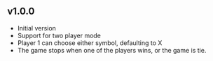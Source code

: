 v1.0.0
------
* Initial version
* Support for two player mode
* Player 1 can choose either symbol, defaulting to X
* The game stops when one of the players wins, or the game is tie.
